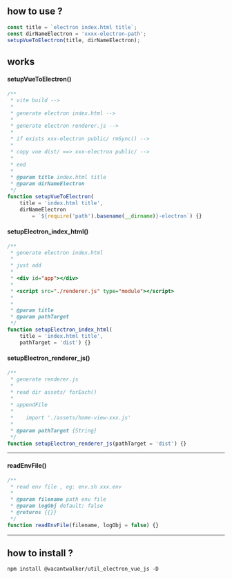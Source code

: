 
## how to use ?

```javascript
const title = `electron index.html title`;
const dirNameElectron = 'xxxx-electron-path';
setupVueToElectron(title, dirNameElectron);
```

## works

#### setupVueToElectron()
```javascript
/**
 * vite build -->
 *
 * generate electron index.html -->
 *
 * generate electron renderer.js -->
 *
 * if exists xxx-electron public/ rmSync() -->
 *
 * copy vue dist/ ==> xxx-electron public/ -->
 *
 * end
 *
 * @param title index.html title
 * @param dirNameElectron
 */
function setupVueToElectron(
    title = 'index.html title',
    dirNameElectron
        = `${require('path').basename(__dirname)}-electron`) {}
```

#### setupElectron_index_html()
```javascript
/**
 * generate electron index.html
 *
 * just add
 *
 * <div id="app"></div>
 *
 * <script src="./renderer.js" type="module"></script>
 *
 *
 * @param title
 * @param pathTarget
 */
function setupElectron_index_html(
    title = 'index.html title',
    pathTarget = 'dist') {}
```

#### setupElectron_renderer_js()
```javascript
/**
 * generate renderer.js
 * 
 * read dir assets/ forEach()
 * 
 * appendFile
 * 
 *    import './assets/home-view-xxx.js'
 *
 * @param pathTarget {String}
 */
function setupElectron_renderer_js(pathTarget = 'dist') {}
```

---

#### readEnvFile()
```javascript
/**
 * read env file , eg: env.sh xxx.env
 * 
 * @param filename path env file
 * @param logObj default: false
 * @returns {{}}
 */
function readEnvFile(filename, logObj = false) {}
```

---

## how to install ?
```shell
npm install @vacantwalker/util_electron_vue_js -D
```


